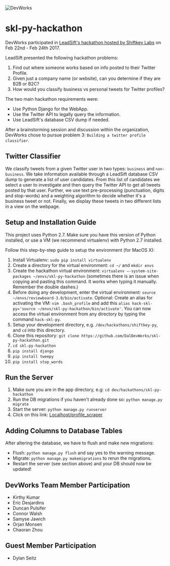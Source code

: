 ![DevWorks](https://github.com/DalDevWorks/skl-py-hackathon/blob/master/devworklogo.png)
# skl-py-hackathon
DevWorks participated in [LeadSift's hackathon hosted by Shiftkey Labs](http://shiftkeylabs.ca/calendar/shiftkey-py-hackathon/) on Feb 22nd - Feb 24th 2017. 

LeadSift presented the following hackathon problems:

1. Find out where someone works based on info posted to their Twitter Profile.
2. Given just a company name (or website), can you determine if they are B2B or B2C?
3. How would you classify business vs personal tweets for Twitter profiles?

The two main hackathon requirements were:

- Use Python Django for the WebApp.
- Use the Twitter API to legally query the information.
- Use LeadSift's database CSV dump if needed.

After a brainstorming session and discussion within the organization, DevWorks chose to pursue problem 3: `Building a twitter profile classifier`.

## Twitter Classifier
We classify tweets from a given Twitter user in two types: `business` and `non-business`. We take information available through a LeadSift database CSV dump to generate a list of user candidates. From this list of candidates we select a user to investigate and then query the Twitter API to get all tweets posted by that user. Further, we use text pre-processing (punctuation, digits and stop-words) and a weighting algorithm to decide whether it's a business tweet or not. Finally, we display these tweets in two different lists in a view on the webpage.

## Setup and Installation Guide
This project uses Python 2.7. Make sure you have this version of Python installed, or use a VM (we recommend virtualenv) with Python 2.7 installed.

Follow this step-by-step guide to setup the environment (for MacOS X):

1. Install Virtualenv: `sudo pip install virtualenv`
2. Create a directory for the virtual environment: `cd ~/` and `mkdir envs`
3. Create the hackathon virtual environment: `virtualenv —-system-site-packages ~/envs/skl-py-hackathon` (sometimes there is an issue when copying and pasting this command. It works when typing it manually. Remember the double dashes.)
4. Before doing any development, enter the virtual environment: `source ~/envs/reviewboard-3.0/bin/activate`. Optional: Create an alias for activating the VM: `vim .bash_profile` and add this `alias hack-skl-py='source ~/envs/skl-py-hackathon/bin/activate'`. You can now access the virtual environment from any directory by typing the command `hack-skl-py`.
5. Setup your development directory, e.g. `/dev/hackathons/shiftkey-py`, and `cd` into this directory.
6. Clone this repository: `git clone https://github.com/DalDevWorks/skl-py-hackathon.git`
7. `cd skl-py-hackathon`
8. `pip install django`
9. `pip install tweepy`
10. `pip install stop_words`

## Run the Server

1. Make sure you are in the app directory, e.g: `cd dev/hackathons/skl-py-hackathon`
2. Run the DB migrations if you haven't already done so: `python manage.py migrate`
3. Start the server: `python manage.py runserver`
4. Click on this link: [Localhost/profile_scraper](http://127.0.0.1:8000/profile_scraper)

## Adding Columns to Database Tables
After altering the database, we have to flush and make new migrations:

- Flush: `python manage.py flush` and say yes to the warning message.
- Migrate: `python manage.py makemigrations` to rerun the migrations.
- Restart the server (see section above) and your DB should now be updated!

## DevWorks Team Member Participation

- Kirthy Kumar
- Eric Desjardins
- Duncan Pulsifer
- Connor Walsh
- Samyse Jawich
- Orjan Monsen
- Chaoran Zhou

## Guest Member Participation
- Dylan Seitz
